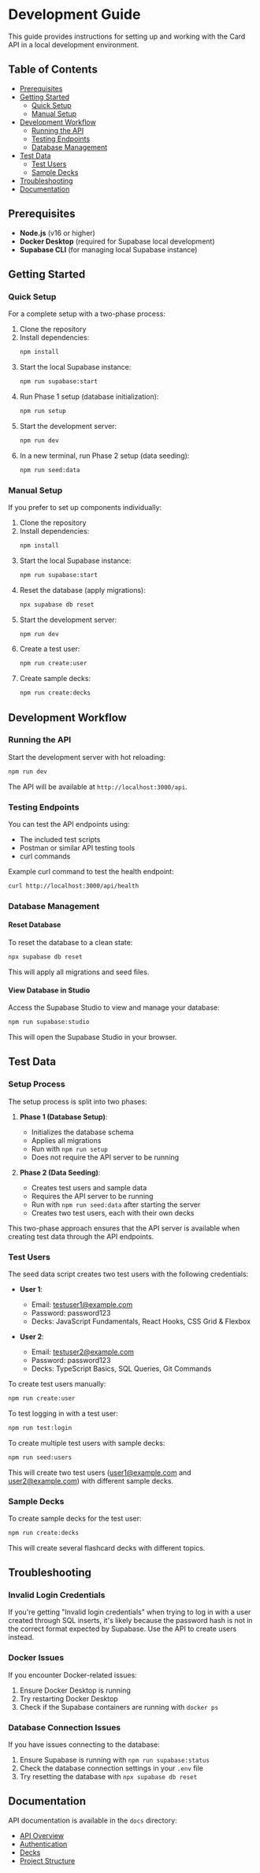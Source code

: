 # Development Guide

This guide provides instructions for setting up and working with the Card API in a local development environment.

## Table of Contents

- [Prerequisites](#prerequisites)
- [Getting Started](#getting-started)
  - [Quick Setup](#quick-setup)
  - [Manual Setup](#manual-setup)
- [Development Workflow](#development-workflow)
  - [Running the API](#running-the-api)
  - [Testing Endpoints](#testing-endpoints)
  - [Database Management](#database-management)
- [Test Data](#test-data)
  - [Test Users](#test-users)
  - [Sample Decks](#sample-decks)
- [Troubleshooting](#troubleshooting)
- [Documentation](#documentation)

## Prerequisites

- **Node.js** (v16 or higher)
- **Docker Desktop** (required for Supabase local development)
- **Supabase CLI** (for managing local Supabase instance)

## Getting Started

### Quick Setup

For a complete setup with a two-phase process:

1. Clone the repository
2. Install dependencies:
   ```bash
   npm install
   ```
3. Start the local Supabase instance:
   ```bash
   npm run supabase:start
   ```
4. Run Phase 1 setup (database initialization):
   ```bash
   npm run setup
   ```
5. Start the development server:
   ```bash
   npm run dev
   ```
6. In a new terminal, run Phase 2 setup (data seeding):
   ```bash
   npm run seed:data
   ```

### Manual Setup

If you prefer to set up components individually:

1. Clone the repository
2. Install dependencies:
   ```bash
   npm install
   ```
3. Start the local Supabase instance:
   ```bash
   npm run supabase:start
   ```
4. Reset the database (apply migrations):
   ```bash
   npx supabase db reset
   ```
5. Start the development server:
   ```bash
   npm run dev
   ```
6. Create a test user:
   ```bash
   npm run create:user
   ```
7. Create sample decks:
   ```bash
   npm run create:decks
   ```

## Development Workflow

### Running the API

Start the development server with hot reloading:

```bash
npm run dev
```

The API will be available at `http://localhost:3000/api`.

### Testing Endpoints

You can test the API endpoints using:

- The included test scripts
- Postman or similar API testing tools
- curl commands

Example curl command to test the health endpoint:

```bash
curl http://localhost:3000/api/health
```

### Database Management

#### Reset Database

To reset the database to a clean state:

```bash
npx supabase db reset
```

This will apply all migrations and seed files.

#### View Database in Studio

Access the Supabase Studio to view and manage your database:

```bash
npm run supabase:studio
```

This will open the Supabase Studio in your browser.

## Test Data

### Setup Process

The setup process is split into two phases:

1. **Phase 1 (Database Setup)**:
   - Initializes the database schema
   - Applies all migrations
   - Run with `npm run setup`
   - Does not require the API server to be running

2. **Phase 2 (Data Seeding)**:
   - Creates test users and sample data
   - Requires the API server to be running
   - Run with `npm run seed:data` after starting the server
   - Creates two test users, each with their own decks

This two-phase approach ensures that the API server is available when creating test data through the API endpoints.

### Test Users

The seed data script creates two test users with the following credentials:

- **User 1**:
  - Email: testuser1@example.com
  - Password: password123
  - Decks: JavaScript Fundamentals, React Hooks, CSS Grid & Flexbox

- **User 2**:
  - Email: testuser2@example.com
  - Password: password123
  - Decks: TypeScript Basics, SQL Queries, Git Commands

To create test users manually:

```bash
npm run create:user
```

To test logging in with a test user:

```bash
npm run test:login
```

To create multiple test users with sample decks:

```bash
npm run seed:users
```

This will create two test users (user1@example.com and user2@example.com) with different sample decks.

### Sample Decks

To create sample decks for the test user:

```bash
npm run create:decks
```

This will create several flashcard decks with different topics.

## Troubleshooting

### Invalid Login Credentials

If you're getting "Invalid login credentials" when trying to log in with a user created through SQL inserts, it's likely because the password hash is not in the correct format expected by Supabase. Use the API to create users instead.

### Docker Issues

If you encounter Docker-related issues:

1. Ensure Docker Desktop is running
2. Try restarting Docker Desktop
3. Check if the Supabase containers are running with `docker ps`

### Database Connection Issues

If you have issues connecting to the database:

1. Ensure Supabase is running with `npm run supabase:status`
2. Check the database connection settings in your `.env` file
3. Try resetting the database with `npx supabase db reset`

## Documentation

API documentation is available in the `docs` directory:

- [API Overview](docs/api-overview.md)
- [Authentication](docs/authentication.md)
- [Decks](docs/decks.md)
- [Project Structure](docs/project-structure.md) 